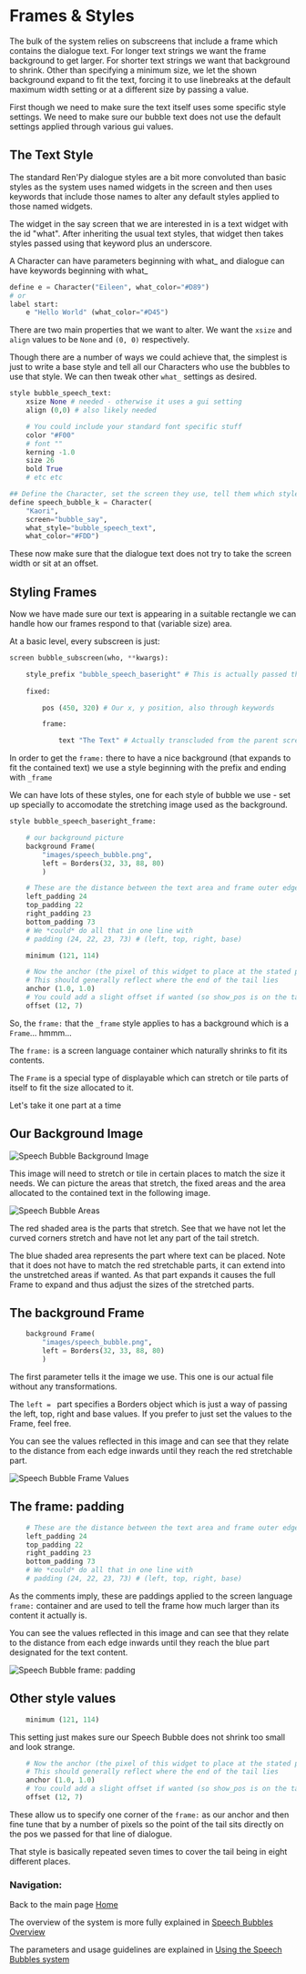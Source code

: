 # Frames & Styles

The bulk of the system relies on subscreens that include a frame which contains the dialogue text. For longer text strings we want the frame background to get larger. For shorter text strings we want that background to shrink. Other than specifying a minimum size, we let the shown background expand to fit the text, forcing it to use linebreaks at the default maximum width setting or at a different size by passing a value.

First though we need to make sure the text itself uses some specific style settings. We need to make sure our bubble text does not use the default settings applied through various gui values.

## The Text Style

The standard Ren'Py dialogue styles are a bit more convoluted than basic styles as the system uses named widgets in the screen and then uses keywords that include those names to alter any default styles applied to those named widgets.

The widget in the say screen that we are interested in is a text widget with the id "what". After inheriting the usual text styles, that widget then takes styles passed using that keyword plus an underscore.

A Character can have parameters beginning with what_ and dialogue can have keywords beginning with what_
```py
define e = Character("Eileen", what_color="#D89")
# or
label start:
    e "Hello World" (what_color="#D45")
```

There are two main properties that we want to alter. We want the `xsize` and `align` values to be `None` and `(0, 0)` respectively.

Though there are a number of ways we could achieve that, the simplest is just to write a base style and tell all our Characters who use the bubbles to use that style. We can then tweak other `what_` settings as desired.
```py
style bubble_speech_text:
    xsize None # needed - otherwise it uses a gui setting
    align (0,0) # also likely needed

    # You could include your standard font specific stuff
    color "#F00"
    # font ""
    kerning -1.0
    size 26
    bold True
    # etc etc

## Define the Character, set the screen they use, tell them which style to use for the "what" widget
define speech_bubble_k = Character(
    "Kaori", 
    screen="bubble_say", 
    what_style="bubble_speech_text",
    what_color="#FDD")
```
These now make sure that the dialogue text does not try to take the screen width or sit at an offset.

## Styling Frames

Now we have made sure our text is appearing in a suitable rectangle we can handle how our frames respond to that (variable size) area.

At a basic level, every subscreen is just:
```py
screen bubble_subscreen(who, **kwargs):

    style_prefix "bubble_speech_baseright" # This is actually passed through keywords
    
    fixed:

        pos (450, 320) # Our x, y position, also through keywords

        frame:

            text "The Text" # Actually transcluded from the parent screen
```
In order to get the `frame:` there to have a nice background (that expands to fit the contained text) we use a style beginning with the prefix and ending with `_frame`

We can have lots of these styles, one for each style of bubble we use - set up specially to accomodate the stretching image used as the background.
```py
style bubble_speech_baseright_frame:

    # our background picture
    background Frame(
        "images/speech_bubble.png", 
        left = Borders(32, 33, 88, 80)
        )

    # These are the distance between the text area and frame outer edge
    left_padding 24
    top_padding 22
    right_padding 23
    bottom_padding 73
    # We *could* do all that in one line with
    # padding (24, 22, 23, 73) # (left, top, right, base)

    minimum (121, 114)

    # Now the anchor (the pixel of this widget to place at the stated pos)
    # This should generally reflect where the end of the tail lies
    anchor (1.0, 1.0)
    # You could add a slight offset if wanted (so show_pos is on the tail)
    offset (12, 7)
```
So, the `frame:` that the `_frame` style applies to has a background which is a `Frame`... hmmm... 

The `frame:` is a screen language container which naturally shrinks to fit its contents.

The `Frame` is a special type of displayable which can stretch or tile parts of itself to fit the size allocated to it.

Let's take it one part at a time

## Our Background Image

![Speech Bubble Background Image](game/images/speech_bubble.png)

This image will need to stretch or tile in certain places to match the size it needs. We can picture the areas that stretch, the fixed areas and the area allocated to the contained text in the following image.

![Speech Bubble Areas](explain_images/speech_bubble_margins.png)

The red shaded area is the parts that stretch. See that we have not let the curved corners stretch and have not let any part of the tail stretch.

The blue shaded area represents the part where text can be placed. Note that it does not have to match the red stretchable parts, it can extend into the unstretched areas if wanted. As that part expands it causes the full Frame to expand and thus adjust the sizes of the stretched parts.

## The background Frame
```py
    background Frame(
        "images/speech_bubble.png", 
        left = Borders(32, 33, 88, 80)
        )
```
The first parameter tells it the image we use. This one is our actual file without any transformations.

The `left = ` part specifies a Borders object which is just a way of passing the left, top, right and base values. If you prefer to just set the values to the Frame, feel free.

You can see the values reflected in this image and can see that they relate to the distance from each edge inwards until they reach the red stretchable part.

![Speech Bubble Frame Values](explain_images/speech_bubble_frame_values.png)

## The frame: padding
```py
    # These are the distance between the text area and frame outer edge
    left_padding 24
    top_padding 22
    right_padding 23
    bottom_padding 73
    # We *could* do all that in one line with
    # padding (24, 22, 23, 73) # (left, top, right, base)
```
As the comments imply, these are paddings applied to the screen language `frame:` container and are used to tell the frame how much larger than its content it actually is.

You can see the values reflected in this image and can see that they relate to the distance from each edge inwards until they reach the blue part designated for the text content.

![Speech Bubble frame: padding](explain_images/speech_bubble_padding_values.png)

## Other style values
```py
    minimum (121, 114)
```
This setting just makes sure our Speech Bubble does not shrink too small and look strange. 

```py
    # Now the anchor (the pixel of this widget to place at the stated pos)
    # This should generally reflect where the end of the tail lies
    anchor (1.0, 1.0)
    # You could add a slight offset if wanted (so show_pos is on the tail)
    offset (12, 7)
```
These allow us to specify one corner of the `frame:` as our anchor and then fine tune that by a number of pixels so the point of the tail sits directly on the pos we passed for that line of dialogue.


That style is basically repeated seven times to cover the tail being in eight different places.



### Navigation:

Back to the main page [Home](README.md)

The overview of the system is more fully explained in [Speech Bubbles Overview](explain_screens.md)

The parameters and usage guidelines are explained in [Using the Speech Bubbles system](explain_screens.md)
